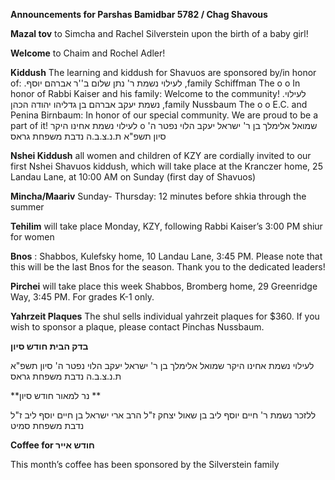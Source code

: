 **Announcements for Parshas Bamidbar 5782 / Chag Shavous** 

**Mazal tov** to Simcha and Rachel Silverstein upon the birth of a baby girl!

**Welcome** to Chaim and Rochel Adler!

**Kiddush** The learning and kiddush for Shavuos are sponsored by/in honor of:
.לעילוי נשמת ר' נתן שלום ב''ר אברהם יוסף ,family Schiffman The o
o In honor of Rabbi Kaiser and his family: Welcome to the community!
.לעילוי נשמת יעקב אברהם בן גדליהו יהודה הכהן ,family Nussbaum The o
o E.C. and Penina Birnbaum: In honor of our special community. We are proud to be a
part of it!
לעילוי נשמת אחינו היקר o
שמואל אלימלך בן ר' ישראל יעקב הלוי
נפטר ה' סיון תשפ"א
ת.נ.צ.ב.ה
נדבת משפחת גראס

**Nshei Kiddush** all women and children of KZY are cordially invited to our first Nshei Shavuos kiddush,
which will take place at the Kranczer home, 25 Landau Lane, at 10:00 AM on Sunday
(first day of Shavuos)

**Mincha/Maariv** Sunday- Thursday: 12 minutes before shkia through the summer

**Tehilim** will take place Monday, KZY, following Rabbi Kaiser’s 3:00 PM shiur for women

**Bnos** : Shabbos, Kulefsky home, 10 Landau Lane, 3:45 PM. Please note that this will be
the last Bnos for the season. Thank you to the dedicated leaders!

**Pirchei** will take place this week Shabbos, Bromberg home, 29 Greenridge Way, 3:45 PM. For grades K-1 only.

**Yahrzeit Plaques** The shul sells individual yahrzeit plaques for $360. If you wish to sponsor a plaque, please contact Pinchas Nussbaum.

**בדק הבית חודש סיון**

לעילוי נשמת אחינו היקר
שמואל אלימלך בן ר' ישראל יעקב הלוי
נפטר ה' סיון תשפ"א
ת.נ.צ.ב.ה
נדבת משפחת גראס

**נר למאור
חודש סיון
** 

ללזכר נשמת
ר' חיים יוסף ליב בן שאול יצחק ז"ל
הרב ארי ישראל בן חיים יוסף ליב ז"ל
נדבת משפחת סמיט

**Coffee for חודש אייר**  

This month’s coffee has been
sponsored by the Silverstein family
